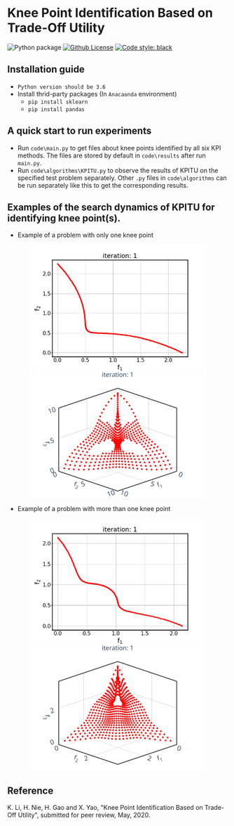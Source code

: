 # Knee Point Identification Based on Trade-Off Utility
![Python package](https://github.com/stanfordmlgroup/ngboost/workflows/Python%20package/badge.svg)
[![Github License](https://img.shields.io/badge/License-Apache%202.0-blue.svg)](https://opensource.org/licenses/Apache-2.0)
[![Code style: black](https://img.shields.io/badge/code%20style-black-000000.svg)](https://github.com/psf/black)

## Installation guide
* `Python version should be 3.6`
* Install thrid-party packages (In `Anacaonda` environment)
    * `pip install sklearn`
    * `pip install pandas`

## A quick start to run experiments
* Run `code\main.py` to get files about knee points identified by all six KPI methods. The files are stored by default in `code\results` after run `main.py`.
* Run `code\algorithms\KPITU.py` to observe the results of KPITU on the specified test problem separately. Other `.py` files in `code\algorithms` can be run separately like this to get the corresponding results.

## Examples of the search dynamics of KPITU for identifying knee point(s).
- Example of a problem with only one knee point
<p align="center">
    <img src="https://github.com/COLA-Laboratory/kpi/blob/master/gif/PMOP1_M2_A2.gif" width="400"/><img src="https://github.com/COLA-Laboratory/kpi/blob/master/gif/PMOP1_M3_A2.gif" width="400"/>
</p>

- Example of a problem with more than one knee point
<p align="center">
    <img src="https://github.com/COLA-Laboratory/kpi/blob/master/gif/PMOP1_M2_A4.gif" width="400"/><img src="https://github.com/COLA-Laboratory/kpi/blob/master/gif/PMOP1_M3_A4.gif" width="400"/>
</p>

## Reference
K. Li, H. Nie, H. Gao and X. Yao, "Knee Point Identification Based on Trade-Off Utility", submitted for peer review, May, 2020.
